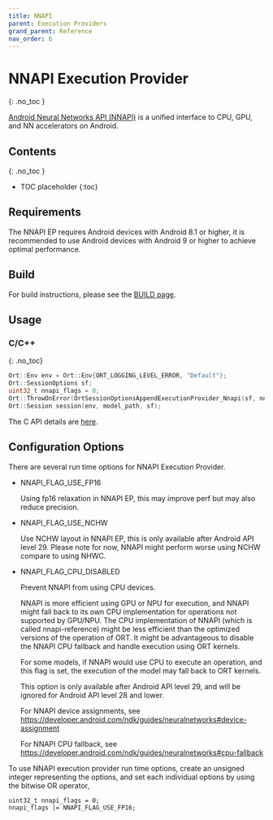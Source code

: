 ```yaml
---
title: NNAPI
parent: Execution Providers
grand_parent: Reference
nav_order: 6
---
```



# NNAPI Execution Provider
{: .no_toc }

[Android Neural Networks API (NNAPI)](https://developer.android.com/ndk/guides/neuralnetworks) is a unified interface to CPU, GPU, and NN accelerators on Android.

## Contents
{: .no_toc }

* TOC placeholder
{:toc}

## Requirements

The NNAPI EP requires Android devices with Android 8.1 or higher, it is recommended to use Android devices with Android 9 or higher to achieve optimal performance.

## Build

For build instructions, please see the [BUILD page](../../how-to/build.md#Android-NNAPI-Execution-Provider).

## Usage
### C/C++
{: .no_toc}

```c++
Ort::Env env = Ort::Env{ORT_LOGGING_LEVEL_ERROR, "Default"};
Ort::SessionOptions sf;
uint32_t nnapi_flags = 0;
Ort::ThrowOnError(OrtSessionOptionsAppendExecutionProvider_Nnapi(sf, nnapi_flags));
Ort::Session session(env, model_path, sf);
```

The C API details are [here](../api/c-api.md).

## Configuration Options

There are several run time options for NNAPI Execution Provider.

* NNAPI_FLAG_USE_FP16

   Using fp16 relaxation in NNAPI EP, this may improve perf but may also reduce precision.

* NNAPI_FLAG_USE_NCHW

   Use NCHW layout in NNAPI EP, this is only available after Android API level 29. Please note for now, NNAPI might perform worse using NCHW compare to using NHWC.

* NNAPI_FLAG_CPU_DISABLED

   Prevent NNAPI from using CPU devices.

   NNAPI is more efficient using GPU or NPU for execution, and NNAPI might fall back to its own CPU implementation for operations not supported by GPU/NPU. The CPU implementation of NNAPI (which is called nnapi-reference) might be less efficient than the optimized versions of the operation of ORT. It might be advantageous to disable the NNAPI CPU fallback and handle execution using ORT kernels.

   For some models, if NNAPI would use CPU to execute an operation, and this flag is set, the execution of the model may fall back to ORT kernels.

   This option is only available after Android API level 29, and will be ignored for Android API level 28 and lower.

   For NNAPI device assignments, see https://developer.android.com/ndk/guides/neuralnetworks#device-assignment

   For NNAPI CPU fallback, see https://developer.android.com/ndk/guides/neuralnetworks#cpu-fallback


To use NNAPI execution provider run time options, create an unsigned integer representing the options, and set each individual options by using the bitwise OR operator,

```
uint32_t nnapi_flags = 0;
nnapi_flags |= NNAPI_FLAG_USE_FP16;
```